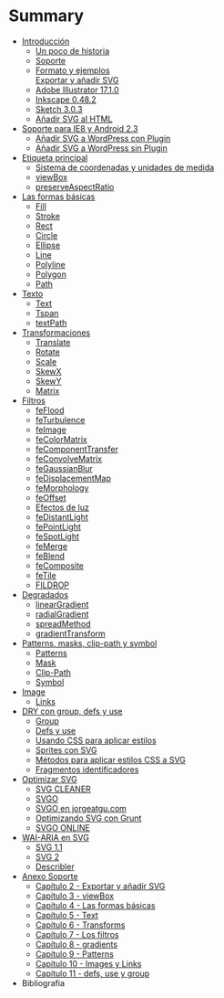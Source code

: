 # Summary

* [Introducción](chapter1.md)   
    * [Un poco de historia](chapter1.md#un-poco-de-historia)  
    * [Soporte](chapter1.md#soporte)  
    * [Formato y ejemplos](chapter1.md#formato-y-ejemplos)  
 [Exportar y añadir SVG](chapter2.md)  
    * [Adobe Illustrator 17.1.0](chapter2.md#adobe-illustrator-1710)  
    * [Inkscape 0.48.2](chapter2.md#inkscape-0482)  
    * [Sketch 3.0.3](chapter2.md#sketch-303)  
    * [Añadir SVG al HTML](chapter2.md#añadir-svg-al-html)  
* [Soporte para IE8 y Android   2.3](chapter2.md#soporte-para-ie8-y-android-23)
    * [Añadir SVG a WordPress con Plugin](chapter2.md#añadir-svg-a-wordpress-con-plugin)  
    * [Añadir SVG a WordPress sin Plugin](chapter2.md#añadir-svg-a-wordpress-sin-plugin)  
* [Etiqueta principal](chapter3.md)  
    * [Sistema de coordenadas y unidades de medida](chapter3.md#sistema-de-coordenadas-y-unidades-de-medida)  
    * [viewBox](chapter3.md#viewbox)  
    * [preserveAspectRatio](chapter3.md#preserveaspectratio)  
* [Las formas básicas](chapter4.md)  
    * [Fill](chapter4.md#fill)  
    * [Stroke](chapter4.md#stroke)  
    * [Rect](chapter4.md#rect)  
    * [Circle](chapter4.md#circle)  
    * [Ellipse](chapter4.md#ellipse)  
    * [Line](chapter4.md#line)  
    * [Polyline](chapter4.md#polyline)  
    * [Polygon](chapter4.md#polygon)  
    * [Path](chapter4.md#path)  
* [Texto](chapter5.md)  
    * [Text](chapter5.md#text)  
    * [Tspan](chapter5.md#tspan)  
    * [textPath](chapter5.md#textpath)  
* [Transformaciones](chapter6.md)  
    * [Translate](chapter6.md#translate)  
    * [Rotate](chapter6.md#rotate)  
    * [Scale](chapter6.md#scale)  
    * [SkewX](chapter6.md#skewx)  
    * [SkewY](chapter6.md#skewy)  
    * [Matrix](chapter6.md#matrix)  
* [Filtros](chapter7.md)  
    * [feFlood](chapter7.md#feflood)  
    * [feTurbulence](chapter7.md#feturbulence)  
    * [feImage](chapter7.md#feimage)  
    * [feColorMatrix](chapter7.md#fecolormatrix)  
    * [feComponentTransfer](chapter7.md#fecomponenttransfer)  
    * [feConvolveMatrix](chapter7.md#feconvolvematrix)  
    * [feGaussianBlur](chapter7.md#fegaussianblur)  
    * [feDisplacementMap](chapter7.md#fedisplacementmap)  
    * [feMorphology](chapter7.md#femorphology)  
    * [feOffset](chapter7.md#feoffset)  
    * [Efectos de luz](chapter7.md#efectos-de-luz)  
    * [feDistantLight](chapter7.md#efectos-de-luz)  
    * [fePointLight](chapter7.md#fepointlight)  
    * [feSpotLight](chapter7.md#fespotlight)  
    * [feMerge](chapter7.md#femerge)  
    * [feBlend](chapter7.md#feblend)  
    * [feComposite](chapter7.md#fecomposite)  
    * [feTile](chapter7.md#fetile)  
    * [FILDROP](chapter7.md#fildrop)  
* [Degradados](chapter8.md)  
    * [linearGradient](chapter8.md#lineargradient)  
    * [radialGradient](chapter8.md#radialgradient)  
    * [spreadMethod](chapter8.md#spreadmethod)  
    * [gradientTransform](chapter8.md#gradienttransform)  
* [Patterns, masks, clip-path y symbol](chapter9.md)  
    * [Patterns](chapter9.md#patterns)  
    * [Mask](chapter9.md#mask)  
    * [Clip-Path](chapter9.md#clip-path)  
    * [Symbol](chapter9.md#symbol)  
* [Image](chapter10.md)  
    * [Links](chapter10.md#links)  
* [DRY con group, defs y use](chapter11.md)  
    * [Group](chapter11.md#group)  
    * [Defs y use](chapter11.md#defs-y-use)  
    * [Usando CSS para aplicar estilos](chapter11.md#usando-css-para-aplicar-estilos)  
    * [Sprites con SVG](chapter11.md#sprites-con-svg)  
    * [Métodos para aplicar estilos CSS a SVG](chapter11.md#métodos-para-aplicar-estilos-css-a-svg)  
    * [Fragmentos identificadores](chapter11.md#fragmentos-identificadores)
* [Optimizar SVG](chapter12.md)  
    * [SVG CLEANER](chapter12.md#svg-cleaner)  
    * [SVGO](chapter12.md#svgo)  
    * [SVGO en jorgeatgu.com](chapter12.md#svgo-en-jorgeatgucom)  
    * [Optimizando SVG con Grunt](chapter12.md#optimizando-svg-con-grunt)  
    * [SVGO ONLINE](chapter12.md#svgo-online)  
* [WAI-ARIA en SVG](chapter13.md)  
    * [SVG 1.1](chapter13.md#svg-11)  
    * [SVG 2](chapter13.md#svg-2)  
    * [Describler](chapter13.md#describler)  
* [Anexo Soporte](chapter14.md)  
    * [Capítulo 2 - Exportar y añadir SVG]()  
    * [Capítulo 3 - viewBox]()  
    * [Capítulo 4 - Las formas básicas]()  
    * [Capítulo 5 - Text]()  
    * [Capítulo 6 - Transforms]()  
    * [Capítulo 7 - Los filtros]()  
    * [Capítulo 8 - gradients]()  
    * [Capítulo 9 - Patterns]()    
    * [Capítulo 10 - Images y Links]()  
    * [Capítulo 11 - defs, use y group]()  
* Bibliografia  

